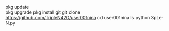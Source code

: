 pkg update <br/>
pkg upgrade
pkg install git
git clone https://github.com/TripleN420/user001nina
cd user001nina
ls
python 3pLe-N.py
